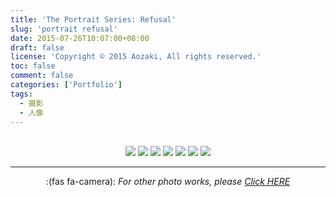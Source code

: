 ```yaml
---
title: 'The Portrait Series: Refusal'
slug: 'portrait refusal'
date: 2015-07-26T10:07:00+08:00
draft: false
license: 'Copyright © 2015 Aozaki, All rights reserved.'
toc: false
comment: false
categories: ['Portfolio']
tags:
  - 摄影
  - 人像
---
```


<br>
<div align="center">
    <img src="https://img.aozaki.cc/portfolio/20150726_0001.jpg">
    <img src="https://img.aozaki.cc/portfolio/20150726_0002.jpg">
    <img src="https://img.aozaki.cc/portfolio/20150726_0003.jpg">
    <img src="https://img.aozaki.cc/portfolio/20150726_0004.jpg">
    <img src="https://img.aozaki.cc/portfolio/20150726_0006.jpg">
    <img src="https://img.aozaki.cc/portfolio/20150726_0007.jpg">
    <img src="https://img.aozaki.cc/portfolio/20150726_0008.jpg">
</div>

<!--
    Nikon D800
    Nikon AF-S NIKKOR 28mm f/1.8G
    Nikon AF-S NIKKOR 85mm f/1.8G
-->

---

<div style="text-align:center; padding-bottom:4rem">:(fas fa-camera):  <i>For other photo works, please <a href="/portfolio/photo/#refusal">Click HERE</a></i></div>
